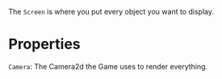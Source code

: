 The `Screen` is where you put every object you want to display.

# Properties
`Camera`: The Camera2d the Game uses to render everything.